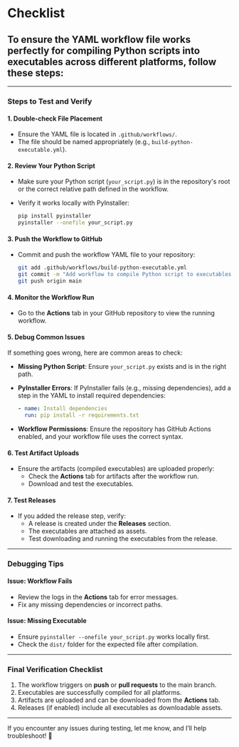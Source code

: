 # Checklist

## To ensure the YAML workflow file works perfectly for compiling Python scripts into executables across different platforms, follow these steps:

---

### **Steps to Test and Verify**

#### **1. Double-check File Placement**

- Ensure the YAML file is located in `.github/workflows/`.
- The file should be named appropriately (e.g., `build-python-executable.yml`).

#### **2. Review Your Python Script**

- Make sure your Python script (`your_script.py`) is in the repository's root or the correct relative path defined in the workflow.
- Verify it works locally with PyInstaller:

  ```bash
  pip install pyinstaller
  pyinstaller --onefile your_script.py
  ```

#### **3. Push the Workflow to GitHub**

- Commit and push the workflow YAML file to your repository:

  ```bash
  git add .github/workflows/build-python-executable.yml
  git commit -m "Add workflow to compile Python script to executables"
  git push origin main
  ```

#### **4. Monitor the Workflow Run**

- Go to the **Actions** tab in your GitHub repository to view the running workflow.

#### **5. Debug Common Issues**

If something goes wrong, here are common areas to check:

- **Missing Python Script**:
  Ensure `your_script.py` exists and is in the right path.

- **PyInstaller Errors**:
  If PyInstaller fails (e.g., missing dependencies), add a step in the YAML to install required dependencies:

  ```yaml
  - name: Install dependencies
    run: pip install -r requirements.txt
  ```

- **Workflow Permissions**:
  Ensure the repository has GitHub Actions enabled, and your workflow file uses the correct syntax.

#### **6. Test Artifact Uploads**

- Ensure the artifacts (compiled executables) are uploaded properly:
  - Check the **Actions** tab for artifacts after the workflow run.
  - Download and test the executables.

#### **7. Test Releases**

- If you added the release step, verify:
  - A release is created under the **Releases** section.
  - The executables are attached as assets.
  - Test downloading and running the executables from the release.

---

### **Debugging Tips**

#### **Issue: Workflow Fails**

- Review the logs in the **Actions** tab for error messages.
- Fix any missing dependencies or incorrect paths.

#### **Issue: Missing Executable**

- Ensure `pyinstaller --onefile your_script.py` works locally first.
- Check the `dist/` folder for the expected file after compilation.

---

### Final Verification Checklist

1. The workflow triggers on **push** or **pull requests** to the main branch.
2. Executables are successfully compiled for all platforms.
3. Artifacts are uploaded and can be downloaded from the **Actions** tab.
4. Releases (if enabled) include all executables as downloadable assets.

---

If you encounter any issues during testing, let me know, and I’ll help troubleshoot! 🚀